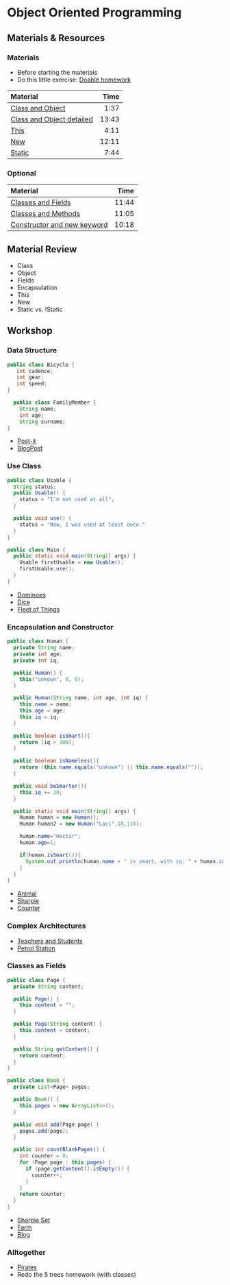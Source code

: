 # Object Oriented Programming

## Materials & Resources

### Materials
- Before starting the materials
- Do this little exercise: [Doable homework](homework.md)

| Material | Time |
|:---------|-----:|
| [Class and Object](https://www.youtube.com/watch?v=eKC04ztp09o) | 1:37 |
| [Class and Object detailed](https://www.youtube.com/watch?v=0NPR8GFHNmE) | 13:43 |
| [This](https://www.youtube.com/watch?v=hUZ4jQmgwi4) | 4:11 |
| [New](https://www.youtube.com/watch?v=VyPFa1Slh7A#t=50) | 12:11 |
| [Static](https://www.youtube.com/watch?v=n4axao9LWWE) | 7:44 |


### Optional

| Material | Time |
|:---------|-----:|
|[Classes and Fields](https://www.youtube.com/watch?v=OHw2t8BaIUg)|11:44|
|[Classes and Methods](https://www.youtube.com/watch?v=-eoNHtILOs4)|11:05|
|[Constructor and new keyword](https://www.youtube.com/watch?v=oSiN1J_G01Q)|10:18|


## Material Review
- Class
- Object
- Fields
- Encapsulation
- This
- New
- Static vs. !Static


## Workshop

### Data Structure
```java
public class Bicycle {
   int cadence;
   int gear;
   int speed;
}
```
```java
  public class FamilyMember {
    String name;
    int age;
    String surname;
}
```

- [Post-it](post-it/java.md)
- [BlogPost](blog-post/java.md)

### Use Class

```java
public class Usable {
  String status;
  public Usable() {
    status = "I'm not used at all";
  }

  public void use() {
    status = "Now, I was used at least once."
  }
}

public class Main {
  public static void main(String[] args) {
    Usable firstUsable = new Usable();
    firstUsable.use();
  }
}
```

- [Dominoes](dominoes/java)
- [Dice](dice/java)
- [Fleet of Things](fleet-of-things/java)

### Encapsulation and Constructor
```java
public class Human {
  private String name;
  private int age;
  private int iq;

  public Human() {
    this("unkown", 0, 0);
  }

  public Human(String name, int age, int iq) {
    this.name = name;
    this.age = age;
    this.iq = iq;
  }

  public boolean isSmart(){
    return (iq > 100);
  }

  public boolean isNameless(){
    return (this.name.equals("unkown") || this.name.equals(""));
  }

  public void beSmarter(){
    this.iq += 20;
  }

  public static void main(String[] args) {
    Human human = new Human();
    Human human2 = new Human("Laci",18,110);

    human.name="Hector";
    human.age=1;

    if(human.isSmart()){
      System.out.println(human.name + " is smart, with iq: " + human.iq);
    }
  }
}
```

- [Animal](animal)
- [Sharpie](sharpie)
- [Counter](counter/java)

### Complex Architectures

- [Teachers and Students](teachers-and-students)
- [Petrol Station](petrol-station/java.md)

### Classes as Fields

```java
public class Page {
  private String content;

  public Page() {
    this.content = "";
  }

  public Page(String content) {
    this.content = content;
  }

  public String getContent() {
    return content;
  }
}

public class Book {
  private List<Page> pages;

  public Book() {
    this.pages = new ArrayList<>();
  }

  public void add(Page page) {
    pages.add(page);
  }

  public int countBlankPages() {
    int counter = 0;
    for (Page page : this.pages) {
      if (page.getContent().isEmpty()) {
        counter++;
      }
    }
    return counter;
  }
}
```

- [Sharpie Set](sharpie-set/java.md)
- [Farm](farm)
- [Blog](blog)

### Alltogether

- [Pirates](pirates/java.md)
- Redo the 5 trees homework (with classes)
